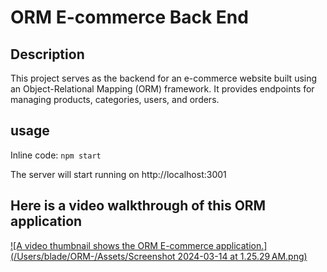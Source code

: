# ORM E-commerce Back End

## Description

This project serves as the backend for an e-commerce website built using an Object-Relational Mapping (ORM) framework. 
It provides endpoints for managing products, categories, users, and orders.

## usage

Inline code: `npm start`

The server will start running on http://localhost:3001

## Here is a video walkthrough of this ORM application

[![A video thumbnail shows the ORM E-commerce application.](/Users/blade/ORM-/Assets/Screenshot 2024-03-14 at 1.25.29 AM.png)](https://katelomidze2003.wistia.com/medias/aeio158arh)

